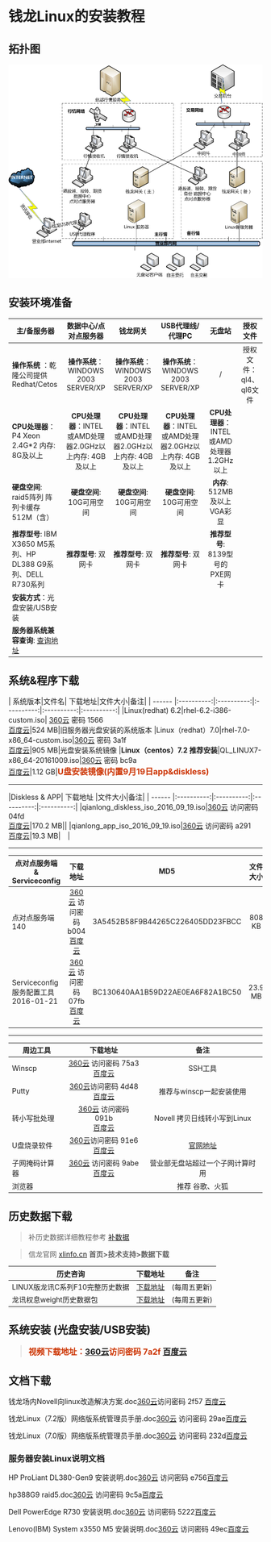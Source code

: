 # 钱龙Linux的安装教程

## 拓扑图
![](image/Linux3.png)

## 安装环境准备
| 主/备服务器 | 数据中心/点对点服务器 |钱龙网关 |USB代理线/代理PC|无盘站|授权文件|
| ------ |:----------:|:----------:|:----------:|:----------:|:----------:|
| **操作系统** ：乾隆公司提供 Redhat/Cetos| **操作系统**：WINDOWS 2003 SERVER/XP|**操作系统**：WINDOWS 2003 SERVER/XP|**操作系统**：WINDOWS 2003 SERVER/XP|/|授权文件：ql4、ql6文件|
|**CPU处理器**：P4 Xeon 2.4G*2 内存: 8G及以上|**CPU处理器**：INTEL 或AMD处理器2.0GHz以上内存: 4GB及以上|**CPU处理器**：INTEL 或AMD处理器2.0GHz以上内存: 4GB及以上|**CPU处理器**：INTEL 或AMD处理器2.0GHz以上内存: 4GB及以上|**CPU处理器**：INTEL 或AMD处理器1.2GHz以上||
|**硬盘空间**: raid5阵列 阵列卡缓存512M（含）|**硬盘空间**: 10G可用空间|**硬盘空间**: 10G可用空间|**硬盘空间**: 10G可用空间|**内存**: 512MB及以上 VGA彩显 ||
|**推荐型号**: IBM X3650 M5系列、HP DL388 G9系列、DELL R730系列|**推荐型号**: 双网卡|**推荐型号**: 双网卡|**推荐型号**: 双网卡|**推荐型号**: 8139型号的PXE网卡||
|**安装方式**：光盘安装/USB安装||||||
|**服务器系统兼容查询**: [查询地址](https://access.redhat.com/ecosystem/search/#/ecosystem/Red%20Hat%20Enterprise%20Linux?category=Server) |||||　|

## 系统&程序下载

| 系统版本|文件名| 下载地址|文件大小|备注|
| ------ |:----------:|:----------:|:----------:|:----------:|:----------:|
|Linux(redhat) 6.2|rhel-6.2-i386-custom.iso| [360云](https://yunpan.cn/cMeSHXNEPkIzp) 密码 1566<br>[百度云](http://pan.baidu.com/s/1bPOgSu)|524 MB|旧服务器光盘安装的系统版本
|Linux（redhat）7.0|rhel-7.0-x86_64-custom.iso|[360云](https://yunpan.cn/cMe6vQEqXHTva) 密码 3a1f<br>[百度云](http://pan.baidu.com/s/1kUWXvzL)|905 MB|光盘安装系统镜像
|**Linux（centos）7.2 推荐安装**|QL_LINUX7-x86_64-20161009.iso|[360云](https://yunpan.cn/cvuHie6uSC8UC ) 密码 bc9a<br>[百度云](https://pan.baidu.com/s/1bpcHt1d)|1.12 GB|**<font color=#cc3300 size=3 >U盘安装镜像(内置9月19日app&diskless)</font>**

---------------
|Diskless & APP| 下载地址 |文件大小|备注|
| ------ |:----------:|:----------:|:----------:|:----------:|
|qianlong_diskless_iso_2016_09_19.iso|[360云](https://yunpan.cn/cvuLc3BK746wf )  访问密码 04fd <br>[百度云](https://pan.baidu.com/s/1nvrVYjv)|170.2 MB||
|qianlong_app_iso_2016_09_19.iso|[360云](https://yunpan.cn/cvuLwy8X7sKDx ) 访问密码 a291<br>[百度云](https://pan.baidu.com/s/1gfBfhcf)|19.3 MB|　|

---------------
|点对点服务端 & Serviceconfig| 下载地址|MD5 |文件大小|备注|
| ------ |:----------:|:----------:|:----------:|:----------:|
|点对点服务端 140|[360云](https://yunpan.cn/cMeMH4ZPF5TyI ) 访问密码 b004<br>[百度云](http://pan.baidu.com/s/1dFFOSgx)|3A5452B58F9B44265C226405DD23FBCC|808 KB||
|Serviceconfig服务配置工具2016-01-21|[360云](https://yunpan.cn/cMevR4psNw8fp ) 访问密码 07fb<br>[百度云](http://pan.baidu.com/s/1bpbXviB)|BC130640AA1B59D22AE0EA6F82A1BC50|23.9 MB|[官网下载地址](http://www.qianlong.com.cn/soft/download_wl.asp)|
---------------
|周边工具| 下载地址|备注|
| ------ |:----------:|:----------:|
|Winscp|[360云](https://yunpan.cn/cMevvmBdJLtjJ ) 访问密码 75a3<br>[百度云](http://pan.baidu.com/s/1pLb8TtD)|SSH工具|
|Putty|[360云](https://yunpan.cn/cMeveXUe99jsf )访问密码 4d48<br>[百度云](http://pan.baidu.com/s/1pLb8TtD)|推荐与winscp一起安装使用|
|转小写批处理|[360云](https://yunpan.cn/cMevGLYtDxw8k) 访问密码 091b<br>[百度云](http://pan.baidu.com/s/1mhHwsoK)|Novell 拷贝日线转小写到Linux|
|U盘烧录软件|[360云](https://yunpan.cn/cMeE8KekXJSFt )访问密码 91e6<br>[百度云](http://pan.baidu.com/s/1i5sajkT)|[官网地址](http://cn.ezbsystems.com/ultraiso/download.htm)|
|子网掩码计算器|[360云](https://yunpan.cn/cMeaq9LTP8fSd ) 访问密码 9abe<br>[百度云](http://pan.baidu.com/s/1bp2vKjP)|营业部无盘站超过一个子网计算时用|
|浏览器||推荐 谷歌、火狐|

## 历史数据下载

> 补历史数据详细教程参考 [补数据](sysdata.md)

> 信龙官网 [xlinfo.cn](http://www.xlinfo.cn/)  **首页>技术支持>数据下载**

|历史咨询| 下载地址|备注|
| ------ |:----------:|:----------:|
|LINUX版龙讯C系列F10完整历史数据|[下载地址](http://www.xlinfo.cn/server/server10.html)|(每周五更新)|
|龙讯权息weight历史数据包|[下载地址](http://www.xlinfo.cn/server/server10.html)|(每周五更新)|

## 系统安装 (光盘安装/USB安装)

> **<font color=#cc3300 size=3 > 视频下载地址：[360云](https://yunpan.cn/cMeaBuThBWyzE)访问密码 7a2f [百度云](http://pan.baidu.com/s/1dEW3Brz)</font>**


## 文档下载

钱龙场内Novell向linux改造解决方案.doc[360云](https://yunpan.cn/cMeaaaG6Iuqtd )访问密码 2f57 [百度云](http://pan.baidu.com/s/1qXNtL7m)

钱龙Linux（7.2版）网络版系统管理员手册.doc[360云](https://yunpan.cn/cMe7sY4ARIEde ) 访问密码 29ae[百度云](http://pan.baidu.com/s/1dEB4R3j)

钱龙Linux（7.0版）网络版系统管理员手册.doc[360云](https://yunpan.cn/cMe7fJsatPqCr ) 访问密码 232d[百度云](http://pan.baidu.com/s/1geKos7L)

### 服务器安装Linux说明文档

HP ProLiant DL380-Gen9 安装说明.doc[360云](https://yunpan.cn/cMe7jF7tI4PBK ) 访问密码 e756[百度云](http://pan.baidu.com/s/1i5lU7Sp)

hp388G9 raid5.doc[360云](https://yunpan.cn/cMe7ZCHAIkDcE ) 访问密码 9c5a[百度云](http://pan.baidu.com/s/1hssIiAK)

Dell PowerEdge R730 安装说明.doc[360云](https://yunpan.cn/cMe7QgwWy65ae ) 访问密码 5222[百度云](http://pan.baidu.com/s/1hsPmlgg)

Lenovo(IBM) System x3550 M5 安装说明.doc[360云](https://yunpan.cn/cMe7JVCkImBHK ) 访问密码 49ec[百度云](http://pan.baidu.com/s/1bGuIa6)
